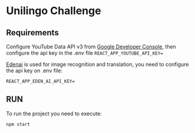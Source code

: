 # Unilingo Challenge


## Requirements

Configure YouTube Data API v3 from [Google Developer Console](), then
configure the api key in the .env file 
`REACT_APP_YOUTUBE_API_KEY=`

[Edenai](https://app.edenai.run) is used for image recognition and translation,
you need to configure the api key on .env file:

`REACT_APP_EDEN_AI_API_KEY=`

## RUN

To run the project you need to execute:

`npm start`
